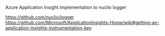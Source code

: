 Azure Application Insight implementation to nuclio logger

https://github.com/nuclio/logger
https://github.com/Microsoft/ApplicationInsights-Home/wiki#getting-an-application-insights-instrumentation-key
